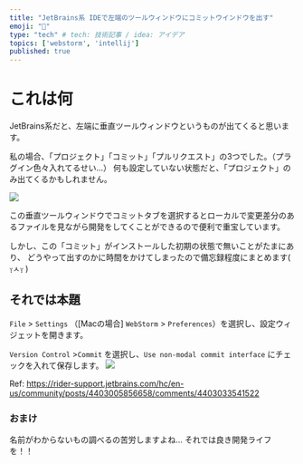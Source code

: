 ```yaml
---
title: "JetBrains系 IDEで左端のツールウィンドウにコミットウインドウを出す"
emoji: "🐙"
type: "tech" # tech: 技術記事 / idea: アイデア
topics: ['webstorm', 'intellij']
published: true
---
```


# これは何
JetBrains系だと、左端に垂直ツールウィンドウというものが出てくると思います。


私の場合、「プロジェクト」「コミット」「プルリクエスト」の3つでした。（プラグイン色々入れてるせい…）
何も設定していない状態だと、「プロジェクト」のみ出てくるかもしれません。

![](https://storage.googleapis.com/zenn-user-upload/89681c5f903a-20221012.png)

この垂直ツールウィンドウでコミットタブを選択するとローカルで変更差分のあるファイルを見ながら開発をしてくことができるので便利で重宝しています。

しかし、この「コミット」がインストールした初期の状態で無いことがたまにあり、
どうやって出すのかに時間をかけてしまったので備忘録程度にまとめます( ᵕ̩̩ㅅᵕ̩̩ )


## それでは本題
`File` > `Settings` （[Macの場合] `WebStorm` > `Preferences`）を選択し、設定ウィジェットを開きます。

`Version Control` >`Commit` を選択し、`Use non-modal commit interface` にチェックを入れて保存します。
![](https://storage.googleapis.com/zenn-user-upload/2f1af8293a4a-20221012.png)

Ref:
https://rider-support.jetbrains.com/hc/en-us/community/posts/4403005856658/comments/4403033541522

### おまけ

名前がわからないもの調べるの苦労しますよね...
それでは良き開発ライフを！！